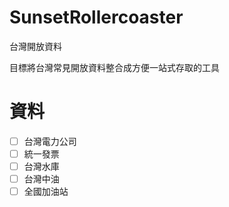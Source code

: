 # SunsetRollercoaster  
台灣開放資料

目標將台灣常見開放資料整合成方便一站式存取的工具

# 資料  
- [ ] 台灣電力公司
- [ ] 統一發票
- [ ] 台灣水庫
- [ ] 台灣中油
- [ ] 全國加油站
